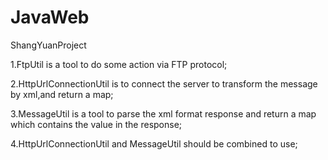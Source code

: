 # JavaWeb
ShangYuanProject

1.FtpUtil is a tool to do some action via FTP protocol;

2.HttpUrlConnectionUtil is to connect the server to transform the message by xml,and return a map;

3.MessageUtil is a tool to parse the xml format response and return a map which contains the value in the response;

4.HttpUrlConnectionUtil and MessageUtil should be combined to use;
